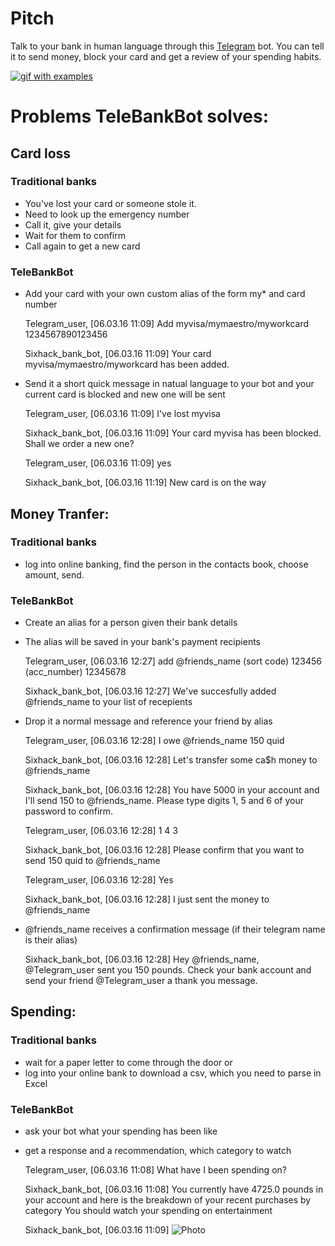 # Pitch

Talk to your bank in human language through this [Telegram](https://telegram.org/) bot. You can tell it to send money, block your card and get a review of your spending habits. 

[![gif with examples](https://github.com/petr-tik/six_hack/blob/master/output.gif)](https://github.com/petr-tik/six_hack/blob/master/output.gif)

# Problems TeleBankBot solves:

## Card loss

### Traditional banks
- You've lost your card or someone stole it. 
- Need to look up the emergency number
- Call it, give your details
- Wait for them to confirm
- Call again to get a new card

### TeleBankBot

- Add your card with your own custom alias of the form my* and card number 

    Telegram_user, [06.03.16 11:09]
    Add myvisa/mymaestro/myworkcard 1234567890123456
    
    Sixhack_bank_bot, [06.03.16 11:09]
    Your card myvisa/mymaestro/myworkcard has been added. 
    
- Send it a short quick message in natual language to your bot and your current card is blocked and new one will be sent

    Telegram_user, [06.03.16 11:09]
    I've lost myvisa
    
    Sixhack_bank_bot, [06.03.16 11:09]
    Your card myvisa has been blocked. 
    Shall we order a new one?
    
    Telegram_user, [06.03.16 11:09]
    yes
    
    Sixhack_bank_bot, [06.03.16 11:19]
    New card is on the way


## Money Tranfer:

### Traditional banks
- log into online banking, find the person in the contacts book, choose amount, send. 

### TeleBankBot

- Create an alias for a person given their bank details 
- The alias will be saved in your bank's payment recipients

    Telegram_user, [06.03.16 12:27]
    add @friends_name (sort code) 123456 (acc_number) 12345678
    
    Sixhack_bank_bot, [06.03.16 12:27]
    We've succesfully added @friends_name to your list of recepients

- Drop it a normal message and reference your friend by alias

    Telegram_user, [06.03.16 12:28]
    I owe @friends_name 150 quid
    
    Sixhack_bank_bot, [06.03.16 12:28]
    Let's transfer some ca$h money to @friends_name
    
    Sixhack_bank_bot, [06.03.16 12:28]
    You have 5000 in your account and I'll send 150 to @friends_name.
    Please type digits 1, 5 and 6 of your password to confirm.
    
    Telegram_user, [06.03.16 12:28]
    1 4 3
    
    Sixhack_bank_bot, [06.03.16 12:28]
    Please confirm that you want to send 150 quid to @friends_name
    
    Telegram_user, [06.03.16 12:28]
    Yes
    
    Sixhack_bank_bot, [06.03.16 12:28]
    I just sent the money to @friends_name

- @friends_name receives a confirmation message (if their telegram name is their alias)

    Sixhack_bank_bot, [06.03.16 12:28]
    Hey @friends_name, @Telegram_user sent you 150 pounds. 
    Check your bank account and send your friend @Telegram_user a thank you message.


## Spending: 

### Traditional banks
- wait for a paper letter to come through the door or 
- log into your online bank to download a csv, which you need to parse in Excel


### TeleBankBot

- ask your bot what your spending has been like
- get a response and a recommendation, which category to watch

    Telegram_user, [06.03.16 11:08]
    What have I been spending on? 
    
    Sixhack_bank_bot, [06.03.16 11:08]
    You currently have 4725.0 pounds in your account and 
    here is the breakdown of your recent purchases by category
    You should watch your spending on entertainment
    
    Sixhack_bank_bot, [06.03.16 11:09]
![Photo](https://raw.githubusercontent.com/petr-tik/six_hack/master/spending_example.jpg)
    
